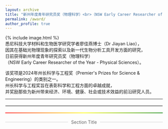 ```yaml
---
layout: archive
title: "新州年度青年研究员奖（物理科学）<br>（NSW Early Career Researcher of the Year - Physical Sciences）"
permalink: /award/
author_profile: true
---
```



 {% include image.html %}  
悉尼科技大学材料和生物医学研究学者廖佳燕博士（Dr Jiayan Liao），    <br>
因其在基础光物理现象的探索以及新一代生物分析工具开发方面的研究，<br>
日前获得新州年度青年研究员奖（物理科学）<br>（NSW Early Career Researcher of the Year - Physical Sciences）。

该奖项是2024年州长科学与工程奖（Premier's Prizes for Science & Engineering）的类别之一。<br>
州长科学与工程奖旨在表彰科学和工程方面的卓越成就，<br>
并奖励那些为新州带来经济、环境、健康、社会或技术效益的前沿研究人员。<br>
<hr>
<hr style="border: 1px solid #ccc; margin: 20px 0;">
<div style="height: 2px; background: linear-gradient(to right, red, yellow, green); margin: 20px 0;"></div>
<div style="display: flex; align-items: center; margin: 20px 0;">
  <div style="flex: 1; height: 1px; background: #ccc;"></div>
  <span style="padding: 0 10px; color: #666;">Section Title</span>
  <div style="flex: 1; height: 1px; background: #ccc;"></div>
</div>
